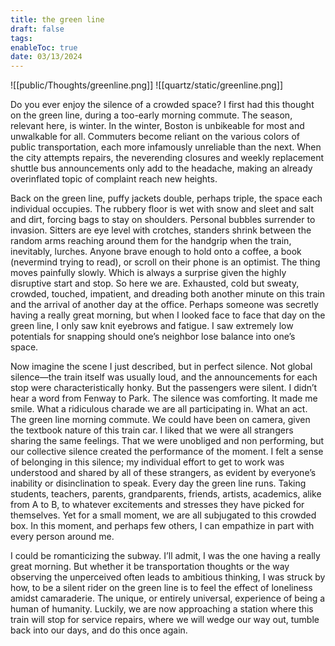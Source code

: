 ```yaml
---
title: the green line
draft: false
tags: 
enableToc: true
date: 03/13/2024
---
```

![[public/Thoughts/greenline.png]]
![[quartz/static/greenline.png]]




 Do you ever enjoy the silence of a crowded space? I first had this thought on the green line, during a too-early morning commute. The season, relevant here, is winter. In the winter, Boston is unbikeable for most and unwalkable for all. Commuters become reliant on the various colors of public transportation, each more infamously unreliable than the next. When the city attempts repairs, the neverending closures and weekly replacement shuttle bus announcements only add to the headache, making an already overinflated topic of complaint reach new heights. 

  

Back on the green line, puffy jackets double, perhaps triple, the space each individual occupies. The rubbery floor is wet with snow and sleet and salt and dirt, forcing bags to stay on shoulders. Personal bubbles surrender to invasion. Sitters are eye level with crotches, standers shrink between the random arms reaching around them for the handgrip when the train, inevitably, lurches. Anyone brave enough to hold onto a coffee, a book (nevermind trying to read), or scroll on their phone is an optimist. The thing moves painfully slowly. Which is always a surprise given the highly disruptive start and stop. So here we are. Exhausted, cold but sweaty, crowded, touched, impatient, and dreading both another minute on this train and the arrival of another day at the office. Perhaps someone was secretly having a really great morning, but when I looked face to face that day on the green line, I only saw knit eyebrows and fatigue. I saw extremely low potentials for snapping should one’s neighbor lose balance into one’s space. 


Now imagine the scene I just described, but in perfect silence. Not global silence—the train itself was usually loud, and the announcements for each stop were characteristically honky. But the passengers were silent. I didn’t hear a word from Fenway to Park. The silence was comforting. It made me smile. What a ridiculous charade we are all participating in. What an act. The green line morning commute. We could have been on camera, given the textbook nature of this train car. I liked that we were all strangers sharing the same feelings. That we were unobliged and non performing, but our collective silence created the performance of the moment. I felt a sense of belonging in this silence; my individual effort to get to work was understood and shared by all of these strangers, as evident by everyone’s inability or disinclination to speak. Every day the green line runs. Taking students, teachers, parents, grandparents, friends, artists, academics, alike from A to B, to whatever excitements and stresses they have picked for themselves. Yet for a small moment, we are all subjugated to this crowded box. In this moment, and perhaps few others, I can empathize in part with every person around me. 


I could be romanticizing the subway. I’ll admit, I was the one having a really great morning. But whether it be transportation thoughts or the way observing the unperceived often leads to ambitious thinking, I was struck by how, to be a silent rider on the green line is to feel the effect of loneliness amidst camaraderie. The unique, or entirely universal, experience of being a human of humanity. Luckily, we are now approaching a station where this train will stop for service repairs, where we will wedge our way out, tumble back into our days, and do this once again.

  
